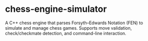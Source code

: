 # chess-engine-simulator
A C++ chess engine that parses Forsyth–Edwards Notation (FEN) to simulate and manage chess games. Supports move validation, check/checkmate detection, and command-line interaction.
